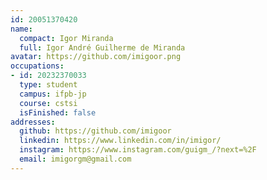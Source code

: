 ```yaml
---
id: 20051370420
name:
  compact: Igor Miranda
  full: Igor André Guilherme de Miranda
avatar: https://github.com/imigoor.png
occupations:
- id: 20232370033
  type: student
  campus: ifpb-jp
  course: cstsi
  isFinished: false
addresses:
  github: https://github.com/imigoor
  linkedin: https://www.linkedin.com/in/imigor/  
  instagram: https://www.instagram.com/guigm_/?next=%2F
  email: imigorgm@gmail.com
---
```

